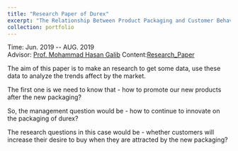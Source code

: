 ```yaml
---
title: "Research Paper of Durex"
excerpt: "The Relationship Between Product Packaging and Customer Behavior to Buy of Durex"
collection: portfolio
---
```


<i class='fas fa-calendar-alt'></i> Time: Jun. 2019 -- AUG. 2019   <br>
<i class='fas fa-address-book'></i> Advisor: [Prof. Mohammad Hasan Galib](https://www.linkedin.com/in/mohammadgalibhasan/)
Content:[Research_Paper](https://aliceyu68.github.io/tongjie-yu.github.io/files/Research_Paper_Durex_Tongjie_Yu.pdf)


The aim of this paper is to make an research to get some data, use these data to analyze the trends affect by the market. <br>

The first one is we need to know that - how to promote our new products after the new packaging? <br>

So, the management question would be - how to continue to innovate on the packaging of durex? <br>

The research questions in this case would be - whether customers will increase their desire to buy when they are attracted by the new packaging?

